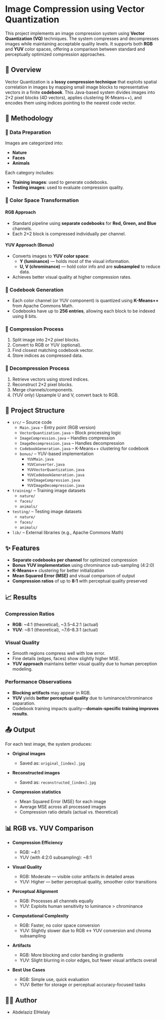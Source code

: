# Image Compression using Vector Quantization

This project implements an image compression system using **Vector Quantization (VQ)** techniques. The system compresses and decompresses images while maintaining acceptable quality levels. It supports both **RGB** and **YUV** color spaces, offering a comparison between standard and perceptually optimized compression approaches.

## 📌 Overview

Vector Quantization is a **lossy compression technique** that exploits spatial correlation in images by mapping small image blocks to representative vectors in a finite **codebook**. This Java-based system divides images into 2×2 pixel blocks (4D vectors), applies clustering (K-Means++), and encodes them using indices pointing to the nearest code vector.

## 🧠 Methodology

### 🔹 Data Preparation

Images are categorized into:
- **Nature**
- **Faces**
- **Animals**

Each category includes:
- **Training images**: used to generate codebooks.
- **Testing images**: used to evaluate compression quality.

### 🔹 Color Space Transformation

#### RGB Approach
- Standard pipeline using **separate codebooks** for **Red, Green, and Blue** channels.
- Each 2×2 block is compressed individually per channel.

#### YUV Approach (Bonus)
- Converts images to **YUV color space**:
  - **Y (luminance)** — holds most of the visual information.
  - **U, V (chrominance)** — hold color info and are **subsampled** to reduce data.
- Achieves better visual quality at higher compression rates.

### 🔹 Codebook Generation

- Each color channel (or YUV component) is quantized using **K-Means++** from Apache Commons Math.
- Codebooks have up to **256 entries**, allowing each block to be indexed using 8 bits.

### 🔹 Compression Process

1. Split image into 2×2 pixel blocks.
2. Convert to RGB or YUV (optional).
3. Find closest matching codebook vector.
4. Store indices as compressed data.

### 🔹 Decompression Process

1. Retrieve vectors using stored indices.
2. Reconstruct 2×2 pixel blocks.
3. Merge channels/components.
4. (YUV only) Upsample U and V, convert back to RGB.

## 📂 Project Structure

- `src/` – Source code
  - `Main.java` – Entry point (RGB version)
  - `VectorQuantization.java` – Block processing logic
  - `ImageCompression.java` – Handles compression
  - `ImageDecompression.java` – Handles decompression
  - `CodebookGeneration.java` – K-Means++ clustering for codebook
  - `bonus/` – YUV-based implementation
    - `YUVMain.java`
    - `YUVConverter.java`
    - `YUVVectorQuantization.java`
    - `YUVCodebookGeneration.java`
    - `YUVImageCompression.java`
    - `YUVImageDecompression.java`
- `training/` – Training image datasets
  - `nature/`
  - `faces/`
  - `animals/`
- `testing/` – Testing image datasets
  - `nature/`
  - `faces/`
  - `animals/`
- `lib/` – External libraries (e.g., Apache Commons Math)


## ✨ Features

- **Separate codebooks per channel** for optimized compression
- **Bonus YUV implementation** using chrominance sub-sampling (4:2:0)
- **K-Means++** clustering for better initialization
- **Mean Squared Error (MSE)** and visual comparison of output
- **Compression ratios** of up to **8:1** with perceptual quality preserved

## 📈 Results

### Compression Ratios
- **RGB**: ~4:1 (theoretical), ~3.5–4.2:1 (actual)
- **YUV**: ~8:1 (theoretical), ~7.6–8.3:1 (actual)

### Visual Quality
- Smooth regions compress well with low error.
- Fine details (edges, faces) show slightly higher MSE.
- **YUV approach** maintains better visual quality due to human perception modeling.

### Performance Observations
- **Blocking artifacts** may appear in RGB.
- **YUV** yields **better perceptual quality** due to luminance/chrominance separation.
- Codebook training impacts quality—**domain-specific training improves results**.



## 📤 Output

For each test image, the system produces:

- **Original images**  
  - Saved as: `original_[index].jpg`

- **Reconstructed images**  
  - Saved as: `reconstructed_[index].jpg`

- **Compression statistics**  
  - Mean Squared Error (MSE) for each image
  - Average MSE across all processed images
  - Compression ratio details (actual vs. theoretical)



## 📊 RGB vs. YUV Comparison

- **Compression Efficiency**
  - RGB: ~4:1
  - YUV (with 4:2:0 subsampling): ~8:1

- **Visual Quality**
  - RGB: Moderate — visible color artifacts in detailed areas
  - YUV: Higher — better perceptual quality, smoother color transitions

- **Perceptual Alignment**
  - RGB: Processes all channels equally
  - YUV: Exploits human sensitivity to luminance > chrominance

- **Computational Complexity**
  - RGB: Faster, no color space conversion
  - YUV: Slightly slower due to RGB ↔ YUV conversion and chroma subsampling

- **Artifacts**
  - RGB: More blocking and color banding in gradients
  - YUV: Slight blurring in color edges, but fewer visual artifacts overall

- **Best Use Cases**
  - RGB: Simple use, quick evaluation
  - YUV: Better for storage or perceptual accuracy-focused tasks



## 👨‍💻 Author

- Abdelaziz ElHelaly
